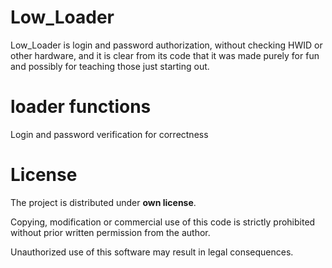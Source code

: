# Low_Loader

Low_Loader is login and password authorization, without checking HWID or other hardware, and it is clear from its code that it was made purely for fun and possibly for teaching those just starting out.

# loader functions
Login and password verification for correctness

# License
The project is distributed under **own license**.

Copying, modification or commercial use of this code is strictly prohibited without prior written permission from the author.

Unauthorized use of this software may result in legal consequences.
